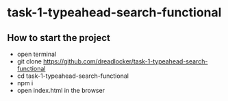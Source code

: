 # task-1-typeahead-search-functional
## How to start the project
* open terminal
* git clone https://github.com/dreadlocker/task-1-typeahead-search-functional
* cd task-1-typeahead-search-functional
* npm i
* open index.html in the browser
